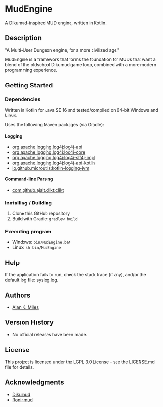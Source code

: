 # MudEngine

A Dikumud-inspired MUD engine, written in Kotlin.

## Description

"A Multi-User Dungeon engine, for a more civilized age."
 
MudEngine is a framework that forms the foundation for MUDs that want a blend of the oldschool Dikumud game loop, combined with a more modern programming experience.

## Getting Started

### Dependencies

Written in Kotlin for Java SE 16 and tested/compiled on 64-bit Windows and Linux.

Uses the following Maven packages (via Gradle):
#### Logging
* [org.apache.logging.log4j:log4j-api](https://logging.apache.org/log4j/2.x/)
* [org.apache.logging.log4j:log4j-core](https://logging.apache.org/log4j/2.x/)
* [org.apache.logging.log4j:log4j-slf4j-impl](https://logging.apache.org/log4j/2.x/log4j-slf4j-impl/)
* [org.apache.logging.log4j:log4j-api-kotlin](https://logging.apache.org/log4j/kotlin/)
* [io.github.microutils:kotlin-logging-jvm](https://github.com/MicroUtils/kotlin-logging)
#### Command-line Parsing
* [com.github.ajalt.clikt:clikt](https://github.com/ajalt/clikt/)

### Installing / Building

1. Clone this GitHub repository
2. Build with Gradle: ```gradlew build```

### Executing program

* Windows: ```bin/MudEngine.bat```
* Linux: ```sh bin/MudEngine```

## Help

If the application fails to run, check the stack trace (if any), and/or the default log file: syslog.log.

## Authors

* [Alan K. Miles](https://github.com/Silvertower/)

## Version History

* No official releases have been made.

## License

This project is licensed under the LGPL 3.0 License - see the LICENSE.md file for details.

## Acknowledgments

* [Dikumud](https://dikumud.com/)
* [Roninmud](http://roninmud.org/)
